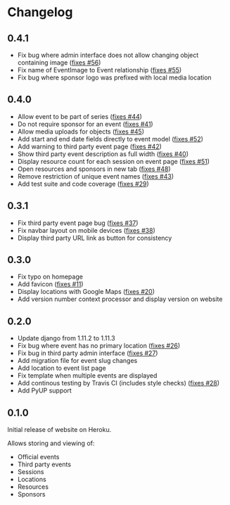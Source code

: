 # Changelog

## 0.4.1

- Fix bug where admin interface does not allow changing object containing image ([fixes #56](https://github.com/uccser/cs4teachers/issues/56))
- Fix name of EventImage to Event relationship ([fixes #55](https://github.com/uccser/cs4teachers/issues/55))
- Fix bug where sponsor logo was prefixed with local media location

## 0.4.0

- Allow event to be part of series ([fixes #44](https://github.com/uccser/cs4teachers/issues/44))
- Do not require sponsor for an event ([fixes #41](https://github.com/uccser/cs4teachers/issues/41))
- Allow media uploads for objects ([fixes #45](https://github.com/uccser/cs4teachers/issues/45))
- Add start and end date fields directly to event model ([fixes #52](https://github.com/uccser/cs4teachers/issues/52))
- Add warning to third party event page ([fixes #42](https://github.com/uccser/cs4teachers/issues/42))
- Show third party event description as full width ([fixes #40](https://github.com/uccser/cs4teachers/issues/40))
- Display resource count for each session on event page ([fixes #51](https://github.com/uccser/cs4teachers/issues/51))
- Open resources and sponsors in new tab ([fixes #48](https://github.com/uccser/cs4teachers/issues/48))
- Remove restriction of unique event names ([fixes #43](https://github.com/uccser/cs4teachers/issues/43))
- Add test suite and code coverage ([fixes #29](https://github.com/uccser/cs4teachers/issues/29))

## 0.3.1

- Fix third party event page bug ([fixes #37](https://github.com/uccser/cs4teachers/issues/37))
- Fix navbar layout on mobile devices ([fixes #38](https://github.com/uccser/cs4teachers/issues/38))
- Display third party URL link as button for consistency

## 0.3.0

- Fix typo on homepage
- Add favicon ([fixes #11](https://github.com/uccser/cs4teachers/issues/11))
- Display locations with Google Maps ([fixes #20](https://github.com/uccser/cs4teachers/issues/20))
- Add version number context processor and display version on website

## 0.2.0

- Update django from 1.11.2 to 1.11.3
- Fix bug where event has no primary location ([fixes #26](https://github.com/uccser/cs4teachers/issues/26))
- Fix bug in third party admin interface ([fixes #27](https://github.com/uccser/cs4teachers/issues/27))
- Add migration file for event slug changes
- Add location to event list page
- Fix template when multiple events are displayed
- Add continous testing by Travis CI (includes style checks) ([fixes #28](https://github.com/uccser/cs4teachers/issues/28))
- Add PyUP support

## 0.1.0

Initial release of website on Heroku.

Allows storing and viewing of:

- Official events
- Third party events
- Sessions
- Locations
- Resources
- Sponsors
